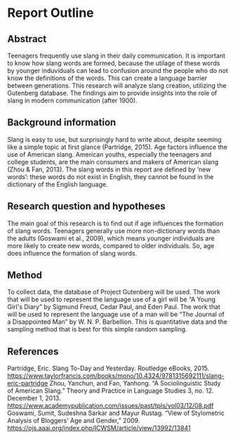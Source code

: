 # Report Outline

## Abstract
Teenagers frequently use slang in their daily communication. It is important to know how slang words are formed, because the utilage of these words by younger induviduals can lead to confusion around the people who do not know the definitions of the words. This can create a language barrier between generations. This research will analyze slang creation, utilizing the Gutenberg database. The findings aim to provide insights into the role of slang in modern communication (after 1900).

## Background information 
Slang is easy to use, but surprisingly hard to write about, despite seeming like a simple topic at first glance (Partridge, 2015). Age factors influence the use of American slang. American youths, especially the teenagers and college students, are the main consumers and makers of American slang (Zhou & Fan, 2013).
The slang words in this report are defined by ‘new words’: these words do not exist in English, they cannot be found in the dictionary of the English language.

## Research question and hypotheses 
The main goal of this research is to find out if age influences the formation of slang words. Teenagers generally use more non-dictionary  words  than  the  adults (Goswami et al., 2009), which means younger individuals are more likely to create new words, compared to older individuals. So, age does influence the formation of slang words. 

## Method 
To collect data, the database of Project Gutenberg will be used. The work that will be used to represent the language use of a girl will be “A Young Girl's Diary” by Sigmund Freud, Cedar Paul, and Eden Paul. The work that will be used to represent the language use of a man will be “The Journal of a Disappointed Man” by W. N. P. Barbellion.
This is quantitative data and the sampling method that is best for this simple random sampling.

## References
Partridge, Eric. Slang To-Day and Yesterday. Routledge eBooks, 2015. https://www.taylorfrancis.com/books/mono/10.4324/9781315692111/slang-eric-partridge
Zhou, Yanchun, and Fan, Yanhong. “A Sociolinguistic Study of American Slang.” Theory and Practice in Language Studies 3, no. 12. December 1, 2013. https://www.academypublication.com/issues/past/tpls/vol03/12/08.pdf
Goswami, Sumit, Sudeshna Sarkar and Mayur Rustag. “View of Stylometric Analysis of Bloggers’ Age and Gender,” 2009. https://ojs.aaai.org/index.php/ICWSM/article/view/13992/13841
